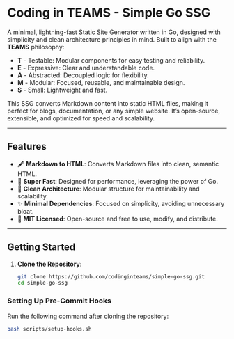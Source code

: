 # Coding in TEAMS - Simple Go SSG

A minimal, lightning-fast Static Site Generator written in Go, designed with simplicity and clean architecture principles in mind. Built to align with the **TEAMS** philosophy:

-   **T** - Testable: Modular components for easy testing and reliability.
-   **E** - Expressive: Clear and understandable code.
-   **A** - Abstracted: Decoupled logic for flexibility.
-   **M** - Modular: Focused, reusable, and maintainable design.
-   **S** - Small: Lightweight and fast.

This SSG converts Markdown content into static HTML files, making it perfect for blogs, documentation, or any simple website. It’s open-source, extensible, and optimized for speed and scalability.

---

## Features

-   🖋️ **Markdown to HTML**: Converts Markdown files into clean, semantic HTML.
-   🚀 **Super Fast**: Designed for performance, leveraging the power of Go.
-   🧩 **Clean Architecture**: Modular structure for maintainability and scalability.
-   ✨ **Minimal Dependencies**: Focused on simplicity, avoiding unnecessary bloat.
-   📄 **MIT Licensed**: Open-source and free to use, modify, and distribute.

---

## Getting Started

1. **Clone the Repository**:
    ```bash
    git clone https://github.com/codinginteams/simple-go-ssg.git
    cd simple-go-ssg
    ```

### Setting Up Pre-Commit Hooks

Run the following command after cloning the repository:

```bash
bash scripts/setup-hooks.sh
```
